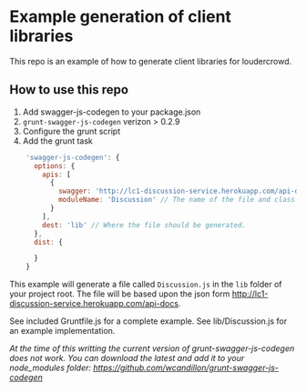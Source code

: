 # Example generation of client libraries

This repo is an example of how to generate client libraries for loudercrowd.

## How to use this repo

1. Add swagger-js-codegen to your package.json
1. `grunt-swagger-js-codegen` verizon > 0.2.9
1. Configure the grunt script
1. Add the grunt task

```javascript
    'swagger-js-codegen': {
      options: {
        apis: [
          {
            swagger: 'http://lc1-discussion-service.herokuapp.com/api-docs',  // The location of the swagger file
            moduleName: 'Discussion' // The name of the file and class
          }
        ],
        dest: 'lib' // Where the file should be generated.
      },
      dist: {

      }
    }
```

This example will generate a file called `Discussion.js` in the `lib` folder of your project root.
The file will be based upon the json form http://lc1-discussion-service.herokuapp.com/api-docs.

See included Gruntfile.js for a complete example.
See lib/Discussion.js for an example implementation.

*At the time of this writting the current version of grunt-swagger-js-codegen does not work.  You can download the latest and add it to your node_modules folder:  https://github.com/wcandillon/grunt-swagger-js-codegen*
